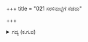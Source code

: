 +++
title = "021 ಸರಳಿನುಬ್ಬೆಗೆ ಸೆಡೆದು"

+++

<details><summary>ಗದ್ಯ (ಕ.ಗ.ಪ) </summary>

21. ಗಂಧರ್ವ ಸೇನೆಯು ಈ ಬಾಣಾಘಾತವನ್ನು ಎದುರಿಸಿ ನಿಂತಿತು. ದೊಡ್ಡದಾಗಿ ಬೊಬ್ಬೆ ಹಾಕುತ್ತಾ ಕಾದಾಡಿತು. ಗಂಧರ್ವರ ಶಿರಗಳು ನೆಲಕ್ಕುರುಳಿದವು. ಆಗಸವೆಲ್ಲಾ ಆವರಿಸಿದಂತೆ ದಿಕ್ಕುಗಳನ್ನು ಬಾಣದಿಂದ ಹೊದಿಸಿದಂತೆ ಅರ್ಜುನನು ಬಾಣಪ್ರಯೋಗ ಮಾಡಿದನು.
</details>
